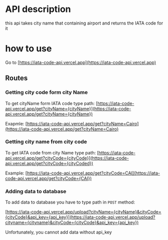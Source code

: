 # API description

this api takes city name that containing airport and returns the IATA code for it

# how to use

Go to [https://iata-code-api.vercel.app](https://iata-code-api.vercel.app)

## Routes

### Getting city code form city Name

To get cityName form IATA code type path:
[https://iata-code-api.vercel.app/get?cityName={cityName}](https://iata-code-api.vercel.app/get?cityName={cityName})

Exapmle: [https://iata-code-api.vercel.app/get?cityName=Cairo](https://iata-code-api.vercel.app/get?cityName=Cairo)
### Getting city name from city code

To get IATA code from city Name type path: 
[https://iata-code-api.vercel.app/get?cityCode={cityCode}](https://iata-code-api.vercel.app/get?cityCode={cityCoded})

Example: 
[https://iata-code-api.vercel.app/get?cityCode=CAI](https://iata-code-api.vercel.app/get?cityCode={CAI})

### Adding data to database

To add data to database you have to type path in `POST` method: 

[https://iata-code-api.vercel.app/upload?cityName={cityName}&cityCode={cityCode}&api_key={api_key}](https://iata-code-api.vercel.app/upload?cityname={cityname}&cityCode={cityCode}&api_key={api_key})

Unfortunately, you cannot add data without api_key 
